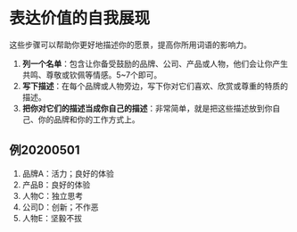 # 表达价值的自我展现

这些步骤可以帮助你更好地描述你的愿景，提高你所用词语的影响力。
1. **列一个名单**：包含让你备受鼓励的品牌、公司、产品或人物，他们会让你产生共鸣、尊敬或钦佩等情感。5~7个即可。
2. **写下描述**：在每个品牌或人物旁边，写下你对它们喜欢、欣赏或尊重的特质的描述。
3. **把你对它们的描述当成你自己的描述**：非常简单，就是把这些描述放到你自己、你的品牌和你的工作方式上。


## 例20200501
1. 品牌A：活力；良好的体验
2. 产品B：良好的体验
3. 人物C：独立思考
4. 公司D：创新；不作恶
5. 人物E：坚毅不拔
